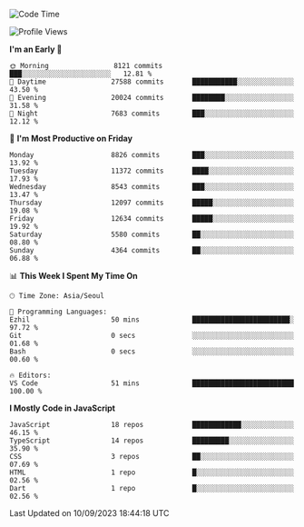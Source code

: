 <!--START_SECTION:waka-->
![Code Time](http://img.shields.io/badge/Code%20Time-5%2C327%20hrs%2015%20mins-blue)

![Profile Views](http://img.shields.io/badge/Profile%20Views-0-blue)

**I'm an Early 🐤** 

```text
🌞 Morning                8121 commits        ███░░░░░░░░░░░░░░░░░░░░░░   12.81 % 
🌆 Daytime                27588 commits       ███████████░░░░░░░░░░░░░░   43.50 % 
🌃 Evening                20024 commits       ████████░░░░░░░░░░░░░░░░░   31.58 % 
🌙 Night                  7683 commits        ███░░░░░░░░░░░░░░░░░░░░░░   12.12 % 
```
📅 **I'm Most Productive on Friday** 

```text
Monday                   8826 commits        ███░░░░░░░░░░░░░░░░░░░░░░   13.92 % 
Tuesday                  11372 commits       ████░░░░░░░░░░░░░░░░░░░░░   17.93 % 
Wednesday                8543 commits        ███░░░░░░░░░░░░░░░░░░░░░░   13.47 % 
Thursday                 12097 commits       █████░░░░░░░░░░░░░░░░░░░░   19.08 % 
Friday                   12634 commits       █████░░░░░░░░░░░░░░░░░░░░   19.92 % 
Saturday                 5580 commits        ██░░░░░░░░░░░░░░░░░░░░░░░   08.80 % 
Sunday                   4364 commits        ██░░░░░░░░░░░░░░░░░░░░░░░   06.88 % 
```


📊 **This Week I Spent My Time On** 

```text
🕑︎ Time Zone: Asia/Seoul

💬 Programming Languages: 
Ezhil                    50 mins             ████████████████████████░   97.72 % 
Git                      0 secs              ░░░░░░░░░░░░░░░░░░░░░░░░░   01.68 % 
Bash                     0 secs              ░░░░░░░░░░░░░░░░░░░░░░░░░   00.60 % 

🔥 Editors: 
VS Code                  51 mins             █████████████████████████   100.00 % 
```

**I Mostly Code in JavaScript** 

```text
JavaScript               18 repos            ████████████░░░░░░░░░░░░░   46.15 % 
TypeScript               14 repos            █████████░░░░░░░░░░░░░░░░   35.90 % 
CSS                      3 repos             ██░░░░░░░░░░░░░░░░░░░░░░░   07.69 % 
HTML                     1 repo              █░░░░░░░░░░░░░░░░░░░░░░░░   02.56 % 
Dart                     1 repo              █░░░░░░░░░░░░░░░░░░░░░░░░   02.56 % 
```




 Last Updated on 10/09/2023 18:44:18 UTC
<!--END_SECTION:waka-->
